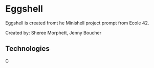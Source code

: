 # Eggshell

Eggshell is created fromt he Minishell project prompt from Ecole 42.

Created by: Sheree Morphett, Jenny Boucher

## Technologies

C
